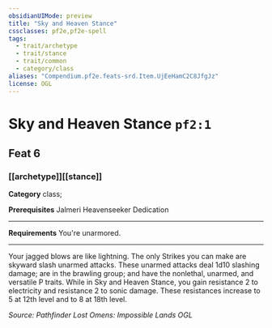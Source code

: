 ```yaml
---
obsidianUIMode: preview
title: "Sky and Heaven Stance"
cssclasses: pf2e,pf2e-spell
tags:
  - trait/archetype
  - trait/stance
  - trait/common
  - category/class
aliases: "Compendium.pf2e.feats-srd.Item.UjEeHamC2C8JfgJz"
license: OGL
---
```

# Sky and Heaven Stance `pf2:1`
## Feat 6
### [[archetype]][[stance]]

**Category** class; 



**Prerequisites** Jalmeri Heavenseeker Dedication
* * *
**Requirements** You're unarmored.

* * *

Your jagged blows are like lightning. The only Strikes you can make are skyward slash unarmed attacks. These unarmed attacks deal 1d10 slashing damage; are in the brawling group; and have the nonlethal, unarmed, and versatile P traits. While in Sky and Heaven Stance, you gain resistance 2 to electricity and resistance 2 to sonic damage. These resistances increase to 5 at 12th level and to 8 at 18th level.

*Source: Pathfinder Lost Omens: Impossible Lands*
*OGL*
